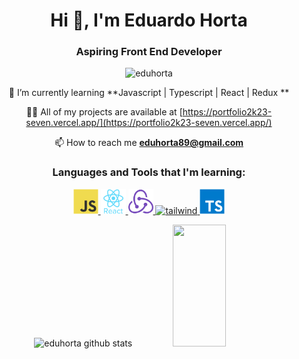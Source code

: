 <h1 align="center">Hi 👋, I'm Eduardo Horta</h1>
<h3 align="center">Aspiring Front End Developer</h3>

<p align="center"> <img src="https://komarev.com/ghpvc/?username=eduhorta&label=Profile%20views&color=0e75b6&style=flat" alt="eduhorta" /> </p>

<div align="center">  
🌱 I’m currently learning **Javascript | Typescript | React | Redux **

👨‍💻 All of my projects are available at [https://portfolio2k23-seven.vercel.app/](https://portfolio2k23-seven.vercel.app/)

📫 How to reach me **eduhorta89@gmail.com**
 </div>

<p align="left">
</p>


<h3 align="center">Languages and Tools that I'm learning:</h3>
<p align="center"><a href="https://developer.mozilla.org/en-US/docs/Web/JavaScript" target="_blank" rel="noreferrer"> <img src="https://raw.githubusercontent.com/devicons/devicon/master/icons/javascript/javascript-original.svg" alt="javascript" width="40" height="40"/> </a> </a> <a href="https://reactjs.org/" target="_blank" rel="noreferrer"> <img src="https://raw.githubusercontent.com/devicons/devicon/master/icons/react/react-original-wordmark.svg" alt="react" width="40" height="40"/> </a> <a href="https://redux.js.org" target="_blank" rel="noreferrer"> <img src="https://raw.githubusercontent.com/devicons/devicon/master/icons/redux/redux-original.svg" alt="redux" width="40" height="40"/> </a> <a href="https://tailwindcss.com/" target="_blank" rel="noreferrer"> <img src="https://www.vectorlogo.zone/logos/tailwindcss/tailwindcss-icon.svg" alt="tailwind" width="40" height="40"/> </a> <a href="https://www.typescriptlang.org/" target="_blank" rel="noreferrer"> <img src="https://raw.githubusercontent.com/devicons/devicon/master/icons/typescript/typescript-original.svg" alt="typescript" width="40" height="40"/> </a></p>
<div align="center">  
  <img width="49%" height="195px" src="https://github-readme-stats.vercel.app/api?username=eduhorta&show_icons=true&count_private=true&hide_border=true&title_color=0284c7&icon_color=0284c7&text_color=fff&bg_color=0d1117" alt="eduhorta github stats" /> 
  <img width="41%" height="195px" src="https://github-readme-stats.vercel.app/api/top-langs/?username=eduhorta&layout=compact&hide_border=true&title_color=0284c7&text_color=fff&bg_color=0d1117" />
</div>
